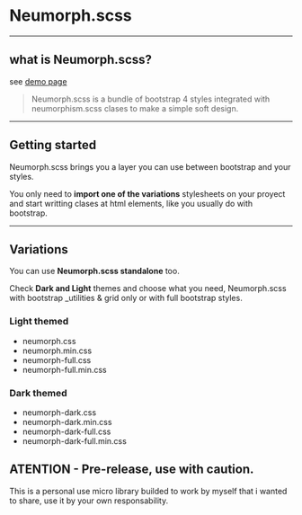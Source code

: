 # Neumorph.scss

----
## what is Neumorph.scss?
see [demo page](https://chemaalfonso.github.io/neumorph.scss/)

> Neumorph.scss is a bundle of bootstrap 4 styles integrated with neumorphism.scss clases to make a simple soft design.

----
## Getting started
Neumorph.scss brings you a layer you can use between bootstrap and your styles.

You only need to **import one of the variations** stylesheets on your proyect and start writting clases at html elements, like you usually do with bootstrap.

----
## Variations
You can use **Neumorph.scss standalone** too.

Check **Dark and Light** themes and choose what you need, Neumorph.scss with bootstrap _utilities & grid only or with full bootstrap styles.

### Light themed
* neumorph.css
* neumorph.min.css
* neumorph-full.css
* neumorph-full.min.css

### Dark themed
* neumorph-dark.css
* neumorph-dark.min.css
* neumorph-dark-full.css
* neumorph-dark-full.min.css


## ATENTION - Pre-release, use with caution.
This is a personal use micro library builded to work by myself that i wanted to share, use it by your own responsability.
